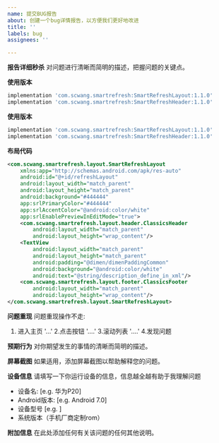 ```yaml
---
name: 提交BUG报告
about: 创建一个bug详情报告，以方便我们更好地改进
title: ''
labels: bug
assignees: ''

---
```


**报告详细秒杀**
对问题进行清晰而简明的描述，把握问题的关键点。

**使用版本**
```gradle
implementation 'com.scwang.smartrefresh:SmartRefreshLayout:1.1.0' 
implementation 'com.scwang.smartrefresh:SmartRefreshHeader:1.1.0' 
```
**使用版本**
```gradle
implementation 'com.scwang.smartrefresh:SmartRefreshLayout:1.1.0' 
implementation 'com.scwang.smartrefresh:SmartRefreshHeader:1.1.0' 
```

**布局代码**
```xml
<com.scwang.smartrefresh.layout.SmartRefreshLayout
    xmlns:app="http://schemas.android.com/apk/res-auto"
    android:id="@+id/refreshLayout"
    android:layout_width="match_parent"
    android:layout_height="match_parent"
    android:background="#444444"
    app:srlPrimaryColor="#444444"
    app:srlAccentColor="@android:color/white"
    app:srlEnablePreviewInEditMode="true">
    <com.scwang.smartrefresh.layout.header.ClassicsHeader
        android:layout_width="match_parent"
        android:layout_height="wrap_content"/>
    <TextView
        android:layout_width="match_parent"
        android:layout_height="match_parent"
        android:padding="@dimen/dimenPaddingCommon"
        android:background="@android:color/white"
        android:text="@string/description_define_in_xml"/>
    <com.scwang.smartrefresh.layout.footer.ClassicsFooter
        android:layout_width="match_parent"
        android:layout_height="wrap_content"/>
</com.scwang.smartrefresh.layout.SmartRefreshLayout>
```

**问题重现**
问题重现操作不走:
1. 进入主页 '...'
2.点击按钮 '....'
3.滚动列表 '....'
4.发现问题

**预期行为**
对你期望发生的事情的清晰而简明的描述。

**屏幕截图**
如果适用，添加屏幕截图以帮助解释您的问题。

**设备信息**
请填写一下你运行设备的信息，信息越全越有助于我理解问题
 - 设备名: [e.g. 华为P20]
 - Android版本: [e.g. Android 7.0]
 - 设备型号 [e.g. ]
 - 系统版本（手机厂商定制rom）

**附加信息**
在此处添加任何有关该问题的任何其他说明。
